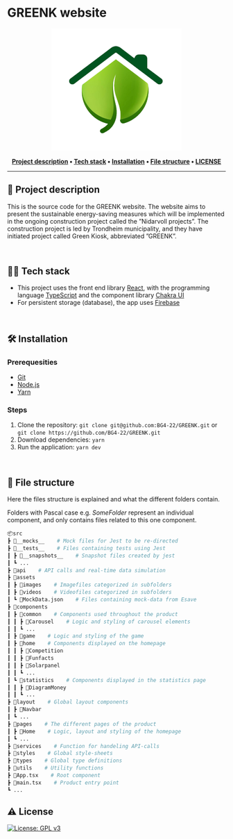# GREENK website

<div align='center'>
  
<img src="src/assets/images/greenk-logo.png" alt="greenk-logo" width="300"/>
  
</div>

<div align="center">

**[Project description](#project-description) • 
[Tech stack](#tech-stack) • 
[Installation](#installation) • 
[File structure](#file-structure) • 
[LICENSE](#license)**

</div>

---

## 🌿 Project description
This is the source code for the GREENK website. The website aims to present the sustainable energy-saving measures which will be implemented in the ongoing construction project called the ”Nidarvoll projects”. The construction project is led by Trondheim municipality, and they have initiated project called Green Kiosk, abbreviated ”GREENK”.

<br />

## 👨‍💻 Tech stack
- This project uses the front end library [React](https://reactjs.org/), with the programming language [TypeScript](https://www.typescriptlang.org/) and the component library [Chakra UI](https://chakra-ui.com/)
- For persistent storage (database), the app uses [Firebase](https://firebase.google.com/)

<br />

## 🛠️ Installation

### Prerequesities

- [Git](https://git-scm.com/)
- [Node.js](https://nodejs.org/)
- [Yarn](https://yarnpkg.com/)

### Steps

1. Clone the repository: `git clone git@github.com:BG4-22/GREENK.git` or `git clone https://github.com/BG4-22/GREENK.git`
2. Download dependencies: `yarn`
3. Run the application: `yarn dev`

<br />

## 📂 File structure

Here the files structure is explained and what the different folders contain.  

Folders with Pascal case e.g. *SomeFolder* represent an individual component, and only contains files related to this one component. 

```bash
📦src  
┣ 📂__mocks__    # Mock files for Jest to be re-directed  
┣ 📂__tests__    # Files containing tests using Jest  
┃ ┣ 📂__snapshots__    # Snapshot files created by jest
┃ ┗ ... 				
┣ 📂api    # API calls and real-time data simulation
┣ 📂assets  			
┃ ┣ 📂images    # Imagefiles categorized in subfolders
┃ ┣ 📂videos    # Videofiles categorized in subfolders
┃ ┗ 📜MockData.json    # Files containing mock-data from Esave
┣ 📂components  		
┃ ┣ 📂common    # Components used throughout the product
┃ ┃ ┣ 📂Carousel    # Logic and styling of carousel elements
┃ ┃ ┗ ... 
┃ ┣ 📂game    # Logic and styling of the game
┃ ┣ 📂home    # Components displayed on the homepage
┃ ┃ ┣ 📂Competition
┃ ┃ ┣ 📂Funfacts
┃ ┃ ┣ 📂Solarpanel
┃ ┃ ┗ ...  
┃ ┗ 📂statistics    # Components displayed in the statistics page
┃ ┃ ┣ 📂DiagramMoney
┃ ┃ ┗ ... 
┣ 📂layout    # Global layout components
┃ ┣ 📂Navbar   
┃ ┗ ...  
┣ 📂pages    # The different pages of the product  
┃ ┣ 📂Home    # Logic, layout and styling of the homepage
┃ ┗ ...  
┣ 📂services    # Function for handeling API-calls
┣ 📂styles    # Global style-sheets
┣ 📂types    # Global type definitions
┣ 📂utils    # Utility functions
┣ 📜App.tsx    # Root component
┣ 📜main.tsx    # Product entry point
┗ ...
```


## ⚠️ License
[![License: GPL v3](https://img.shields.io/badge/License-GPLv3-blue.svg)](https://www.gnu.org/licenses/gpl-3.0)
